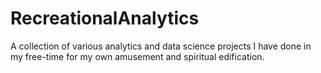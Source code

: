 # RecreationalAnalytics
A collection of various analytics and data science projects I have done in my free-time for my own amusement and spiritual edification.
